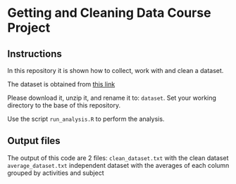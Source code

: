 # Getting and Cleaning Data Course Project

## Instructions
In this repository it is shown how to collect, work with and clean a dataset.

The dataset is obtained from [this link](https://d396qusza40orc.cloudfront.net/getdata%2Fprojectfiles%2FUCI%20HAR%20Dataset.zip)

Please download it, unzip it, and rename it to: `dataset`.
Set your working directory to the base of this repository.

Use the script `run_analysis.R` to perform the analysis.

## Output files
The output of this code are 2 files:
`clean_dataset.txt` with the clean dataset
`average_dataset.txt` independent dataset with the averages of each column grouped by activities and subject
